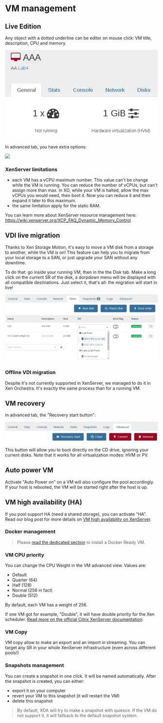 # VM management

## Live Edition

Any object with a dotted underline can be editer on mouse click: VM title, description, CPU and memory.

![](./assets/xo5editvm.png)

In advanced tab, you have extra options:

![](./assets/xo5editvmadvanced.png)

### XenServer limitations

* each VM has a vCPU maximum number. This value can't be change while the VM is running. You can reduce the number of vCPUs, but can't assign more than max. In XO, while your VM is halted, allow the max vCPUs you would need, then boot it. Now you can reduce it and then expand it later to this maximum.
* the same limitation apply for the static RAM.

You can learn more about XenServer resource management here: https://wiki.xenserver.org/XCP_FAQ_Dynamic_Memory_Control

## VDI live migration

Thanks to Xen Storage Motion, it's easy to move a VM disk from a storage to another, while the VM is on! This feature can help you to migrate from your local storage to a SAN, or just upgrade your SAN without any downtime.

To do that: go inside your running VM, then in the the Disk tab. Make a long click on the current SR of the disk, a dorpdown menu will be displayed with all compatible destinations. Just select it, that's all: the migration will start in live!

![](./assets/xo5diskmigrate.png)

### Offline VDI migration

Despite it's not currently supported in XenServer, we managed to do it in Xen Orchestra. It's exactly the same process than for a running VM.

## VM recovery

In advanced tab, the "Recovery start button":

![](./assets/xo5recovery.png)

This button will allow you to boot directly on the CD drive, ignoring your current disks. Note that it works for all virtualization modes: HVM or PV.

## Auto power VM

Activate "Auto Power on" on a VM will also configure the pool accordingly. If your host is rebooted, the VM will be started right after the host is up.

## VM high availability (HA)

If you pool support HA (need a shared storage), you can activate "HA". Read our blog post for more details on [VM high availability on XenServer](https://xen-orchestra.com/blog/xenserver-and-vm-high-availability/).

### Docker management

> Please [read the dedicated section](docker_support.md) to install a Docker Ready VM.

### VM CPU priority

You can change the CPU Weight in the VM advanced view. Values are:

* Default
* Quarter (64)
* Half (128)
* Normal (256 in fact)
* Double (512)

By default, each VM has a weight of 256.

If one VM got for example, "Double", it will have double priority for the Xen scheduler. [Read more on the official Citrix XenServer documentation](http://support.citrix.com/article/CTX117960).

### VM Copy

VM copy allow to make an export and an import in streaming. You can target any SR in your whole XenServer infrastructure (even across different pools!)

### Snapshots management

You can create a snapshot in one click. It will be named automatically. After the snapshot is created, you can either:

* export it on your computer
* revert your VM to this snapshot (it will restart the VM)
* delete this snapshot

> By default, XOA will try to make a snapshot with quiesce. If the VM do not support it, it will fallback to the default snapshot system.
